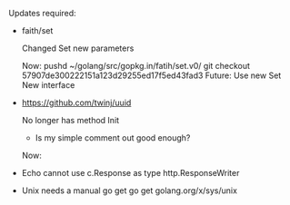 Updates required:

* faith/set

  Changed Set new parameters

  Now:
    pushd ~/golang/src/gopkg.in/fatih/set.v0/
    git checkout 57907de300222151a123d29255ed17f5ed43fad3
  Future:
    Use new Set New interface

* https://github.com/twinj/uuid

  No longer has method Init
    - Is my simple comment out good enough?

  Now:

* Echo
    cannot use c.Response as type http.ResponseWriter



* Unix needs a manual go get
  go get golang.org/x/sys/unix
